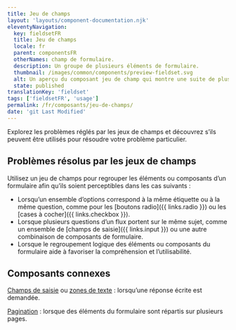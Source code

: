 ```yaml
---
title: Jeu de champs
layout: 'layouts/component-documentation.njk'
eleventyNavigation:
  key: fieldsetFR
  title: Jeu de champs
  locale: fr
  parent: componentsFR
  otherNames: champ de formulaire.
  description: Un groupe de plusieurs éléments de formulaire.
  thumbnail: /images/common/components/preview-fieldset.svg
  alt: Un aperçu du composant jeu de champ qui montre une suite de plusieurs éléments. Une boîte grise foncée représentant le titre du groupe suivi d'une boîte grise représentant du texte. On voit ensuite une boîte de texte vide avec le curseur à l'intérieur suivi d'une boîte grise représentatn du texte et une boîte de sélection avec une boîte grise à l'intérieur représentant du texte.
  state: published
translationKey: 'fieldset'
tags: ['fieldsetFR', 'usage']
permalink: /fr/composants/jeu-de-champs/
date: 'git Last Modified'
---
```


Explorez les problèmes réglés par les jeux de champs et découvrez s’ils peuvent être utilisés pour résoudre votre problème particulier.

## Problèmes résolus par les jeux de champs

Utilisez un jeu de champs pour regrouper les éléments ou composants d’un formulaire afin qu’ils soient perceptibles dans les cas suivants :

- Lorsqu’un ensemble d’options correspond à la même étiquette ou à la même question, comme pour les [boutons radio]({{ links.radio }}) ou les [cases à cocher]({{ links.checkbox }}).
- Lorsque plusieurs questions d’un flux portent sur le même sujet, comme un ensemble de [champs de saisie]({{ links.input }}) ou une autre combinaison de composants de formulaire.
- Lorsque le regroupement logique des éléments ou composants du formulaire aide à favoriser la compréhension et l’utilisabilité.

<article class="bg-full-width bg-primary text-light pt-500 pb-400 my-500">
  <h2 class="mt-0 mb-400">Composants connexes</h2>

<a href="{{ links.input }}" class="link-light">Champs de saisie</a> ou <a href="{{ links.textarea }}" class="link-light">zones de texte</a> : lorsqu’une réponse écrite est demandée.

<a href="{{ links.pagination }}" class="link-light">Pagination</a> : lorsque des éléments du formulaire sont répartis sur plusieurs pages.

</article>
